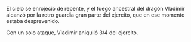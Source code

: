 El cielo se enrojeció de repente, y el fuego ancestral del dragón Vladimir alcanzó
por la retro guardia gran parte del ejercito, que en ese momento estaba desprevenido.

Con un solo ataque, Vladimir aniquiló 3/4 del ejercito.
